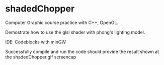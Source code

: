 # shadedChopper

Computer Graphic course practice with C++, OpenGL.

Demostrate how to use the glsl shader with phong's lighting model.

IDE: Codeblocks with minGW

Successfully compile and run the code should provide the result shown at the shadedChopper.gif screencap
